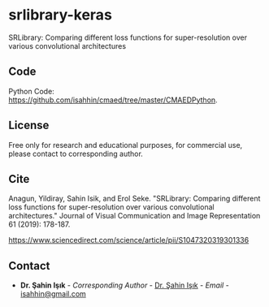 # srlibrary-keras
SRLibrary: Comparing different loss functions for super-resolution over various convolutional architectures

## Code

Python Code: https://github.com/isahhin/cmaed/tree/master/CMAEDPython.


## License

Free only for research and educational purposes, for commercial use, please contact to corresponding author.

## Cite

Anagun, Yildiray, Sahin Isik, and Erol Seke. "SRLibrary: Comparing different loss functions for super-resolution over various convolutional architectures." Journal of Visual Communication and Image Representation 61 (2019): 178-187.

https://www.sciencedirect.com/science/article/pii/S1047320319301336
## Contact



* **Dr. Şahin Işık** - *Corresponding Author* - [Dr. Şahin Işık](http://ceng.ogu.edu.tr/Sayfa/Index/32/bolum-personeli) - *Email* - isahhin@gmail.com
